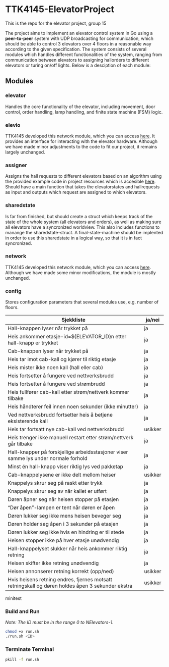 # TTK4145-ElevatorProject

This is the repo for the elevator project, group 15

The project aims to implement an elevator control system in Go using a **peer-to-peer** system with UDP broadcasting for communication, which should be able to control 3 elevators over 4 floors in a reasonable way according to the given specification. The system consists of several modules which handles different functionalities of the system, ranging from communication between elevators to assigning hallorders to different elevators or turing on/off lights. Below is a desciption of each module:

## Modules

### **elevator**
Handles the core functionality of the elevator, including movement, door control, order handling, lamp handling, and finite state machine (FSM) logic.

### **elevio**
TTK4145 developed this network module, which you can access [here](https://github.com/TTK4145/driver-go). It provides an interface for interacting with the elevator hardware.
Although we have made minor adjustments to the code to fit our project, it remains largely unchanged.


### **assigner**
Assigns the hall requests to different elevators based on an algorithm using the provided example code in project resources which is accesible [here](https://github.com/TTK4145/Project-resources/tree/master/cost_fns). Should have a main function that takes the elevatorstates and hallrequests as input and outputs which request are assigned to which elevators.

### **sharedstate**
Is far from finished, but should create a struct which keeps track of the state of the whole system (all elevators and orders), as well as making sure all elevators have a syncronized worldview. This also includes functions to manange the sharedstate-struct. A final-state-machine should be implented in order to use this sharedstate in a logical way, so that it is in fact syncronized.

### **network**
TTK4145 developed this network module, which you can access [here](https://github.com/TTK4145/Network-go). 
Although we have made some minor modifications, the module is mostly unchanged.

### **config**
Stores configuration parameters that several modules use, e.g. number of floors.

| Sjekkliste                                                                                       | ja/nei  |
| ------------------------------------------------------------------------------------------------ | ------- |
| Hall-knappen lyser når trykket på                                                                | ja      |
| Heis ankommer etasje-id=${ELEVATOR_ID}n etter hall-knapp er trykket                              | ja |
| Cab-knappen lyser når trykket på                                                                 | ja |
| Heis tar imot cab-kall og kjører til riktig etasje                                               | ja |
| Heis mister ikke noen kall (hall eller cab)                                                      | ja |
| Heis fortsetter å fungere ved nettverksbrudd                                                     | ja |
| Heis fortsetter å fungere ved strømbrudd                                                         | ja |
| Heis fullfører cab-kall etter strøm/nettverk kommer tilbake                                      | ja |
| Heis håndterer feil innen noen sekunder (ikke minutter)                                          | ja |
| Ved nettverksbrudd fortsetter heis å betjene eksisterende kall                                   | ja |
| Heis tar fortsatt nye cab-kall ved nettverksbrudd                                                | usikker |
| Heis trenger ikke manuell restart etter strøm/nettverk går tilbake                               | ja |
| Hall-knapper på forskjellige arbeidsstasjoner viser samme lys under normale forhold              | ja |
| Minst én hall-knapp viser riktig lys ved pakketap                                                | ja |
| Cab-knappelysene er ikke delt mellom heiser                                                      | usikker |
| Knappelys skrur seg på raskt etter trykk                                                         | ja |
| Knappelys skrur seg av når kallet er utført                                                      | ja |
| Døren åpner seg når heisen stopper på etasjen                                                    | ja |
| “Dør åpen”-lampen er tent når døren er åpen                                                      | ja |
| Døren lukker seg ikke mens heisen beveger seg                                                    | ja |
| Døren holder seg åpen i 3 sekunder på etasjen                                                    | ja |
| Døren lukker seg ikke hvis en hindring er til stede                                              | ja |
| Heisen stopper ikke på hver etasje unødvendig                                                    | ja |
| Hall-knappelyset slukker når heis ankommer riktig retning                                        | ja |
| Heisen skifter ikke retning unødvendig                                                           | ja |
| Heisen annonserer retning korrekt (opp/ned)                                                      | usikker |
| Hvis heisens retning endres, fjernes motsatt retningskall og døren holdes åpen 3 sekunder ekstra | usikker |

minitest


### Build and Run
*Note: The ID must be in the range 0 to NElevators-1.*
```bash
chmod +x run.sh
./run.sh <ID> 
```
### Terminate Terminal

```bash
pkill -f run.sh
```